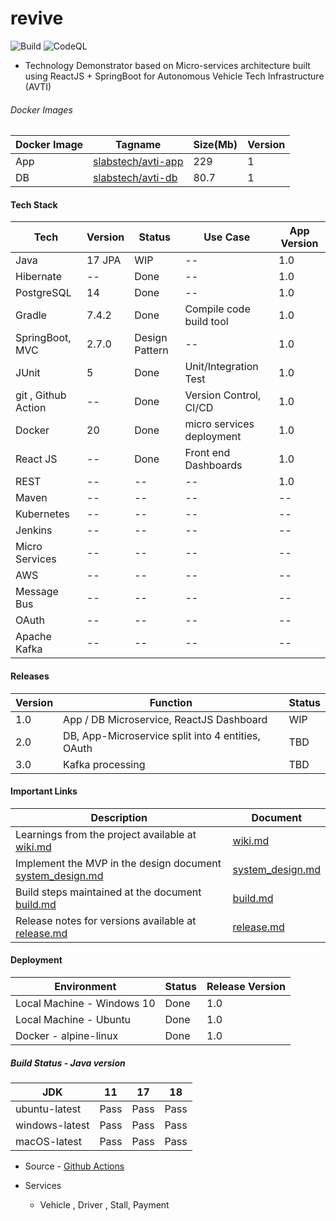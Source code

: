 # revive

![Build](https://github.com/sachinsshetty/revive/actions/workflows/main.yml/badge.svg) ![CodeQL](https://github.com/sachinsshetty/revive/actions/workflows/codeql-analysis.yml/badge.svg)

* Technology Demonstrator based on Micro-services architecture built using ReactJS + SpringBoot for Autonomous Vehicle Tech Infrastructure (AVTI)

###### Docker Images

| Docker Image | Tagname | Size(Mb) | Version |
|---|---|---|---|
| App | [slabstech/avti-app](https://hub.docker.com/r/slabstech/avti-app) | 229 | 1 |
| DB | [slabstech/avti-db](https://hub.docker.com/r/slabstech/avti-db) | 80.7 | 1 |

#### Tech Stack

  |Tech | Version | Status | Use Case | App Version |
  |---|---|---|---|---|
  | Java | 17 JPA | WIP |-- | 1.0 |
  | Hibernate | -- | Done |-- | 1.0 |
  | PostgreSQL | 14 | Done |-- | 1.0 |
  | Gradle | 7.4.2 | Done | Compile code build tool | 1.0 |
  | SpringBoot, MVC | 2.7.0 | Design Pattern |-- | 1.0 |
  | JUnit | 5 | Done | Unit/Integration Test | 1.0 |
  | git , Github Action | -- | Done | Version Control, CI/CD | 1.0|
  | Docker | 20 | Done | micro services deployment | 1.0 |
  | React JS | -- | Done | Front end Dashboards | 1.0 |
  | REST | -- | -- |-- | 1.0 |
  | Maven | -- | -- |-- |-- |
  | Kubernetes | -- | -- | -- |-- |
  | Jenkins | -- | -- |-- |-- |
  | Micro Services | -- | -- |-- |-- |
  | AWS | -- | -- |-- |-- |
  | Message Bus| -- |-- |-- |-- |
  | OAuth | -- | -- |-- |-- |
  | Apache Kafka | -- | -- |-- |-- |

#### Releases

  | Version | Function | Status |
  |---|---|---|
  | 1.0 | App / DB Microservice, ReactJS Dashboard | WIP |
  | 2.0 | DB, App-Microservice split into 4 entities, OAuth |  TBD |
  | 3.0 | Kafka processing| TBD |


#### Important Links

| Description | Document |
|---|---|
|Learnings from the project available at [wiki.md](https://github.com/sachinsshetty/revive/blob/main/doc/wiki.md)|[wiki.md](https://github.com/sachinsshetty/revive/blob/main/doc/wiki.md)|
|Implement the MVP in the design document [system_design.md](https://github.com/sachinsshetty/revive/blob/main/doc/system_design.md)|[system_design.md](https://github.com/sachinsshetty/revive/blob/main/doc/system_design.md)|
|Build steps maintained at the document [build.md](https://github.com/sachinsshetty/revive/blob/main/doc/build.md)|[build.md](https://github.com/sachinsshetty/revive/blob/main/doc/build.md)|
|Release notes for versions available at [release.md](https://github.com/sachinsshetty/revive/blob/main/doc/release.md)|[release.md](https://github.com/sachinsshetty/revive/blob/main/doc/release.md)|


#### Deployment

| Environment | Status | Release Version |
|---|---|---|
| Local Machine - Windows 10 | Done | 1.0 |
| Local Machine - Ubuntu | Done | 1.0 |
| Docker - alpine-linux | Done | 1.0 |

##### Build Status - Java version

| JDK | 11 | 17 | 18 |
|---|---|---|---|
| ubuntu-latest | Pass | Pass | Pass |
| windows-latest | Pass | Pass | Pass |
| macOS-latest | Pass | Pass | Pass |

* Source - [Github Actions](https://github.com/sachinsshetty/revive/actions/workflows/main.yml)

* Services
  * Vehicle , Driver , Stall, Payment

